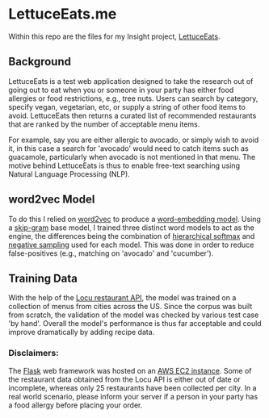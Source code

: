 # LettuceEats.me

Within this repo are the files for my Insight project, [LettuceEats](http://www.lettuceeats.me).

## Background

LettuceEats is a test web application designed to take the research out of going out to eat when you or someone in your party has either food allergies or food restrictions, e.g., tree nuts. Users can search by category, specify vegan, vegetarian, etc, or supply a string of other food items to avoid. LettuceEats then returns a curated list of recommended restaurants that are ranked by the number of acceptable menu items. 

For example, say you are either allergic to avocado, or simply wish to avoid it, in this case a search for 'avocado' would need to catch items such as guacamole, particularly when avocado is not mentioned in that menu. The motive behind LettuceEats is thus to enable free-text searching using Natural Language Processing (NLP).

## word2vec Model

To do this I relied on [word2vec](https://radimrehurek.com/gensim/models/word2vec.html) to produce a [word-embedding model](https://www.tensorflow.org/versions/r0.11/tutorials/word2vec/index.html). Using a [skip-gram](http://mccormickml.com/2016/04/19/word2vec-tutorial-the-skip-gram-model/) base model, I trained three distinct word models to act as the engine, the differences being the combination of [hierarchical softmax](http://sebastianruder.com/word-embeddings-softmax/index.html#hierarchicalsoftmax) and [negative sampling](http://sebastianruder.com/word-embeddings-softmax/index.html#negativesampling) used for each model. This was done
in order to reduce false-positives (e.g., matching on 'avocado' and 'cucumber'). 

## Training Data

With the help of the [Locu restaurant API](https://dev.locu.com), the model was trained on a collection of menus from cities across the US. Since the corpus was built from scratch, the validation of the model was checked by various test case 'by hand'. Overall the model's performance is thus far acceptable and could improve dramatically by adding recipe data.

### Disclaimers: 
The [Flask](http://flask.pocoo.org) web framework was hosted on an [AWS EC2 instance](https://aws.amazon.com/ec2/). Some of the restaurant data obtained from the Locu API is either out of date or incomplete, whereas only 25 restaurants have been collected per city. In a real world scenario, please inform your server if a person in your party has a food allergy before placing your order.
